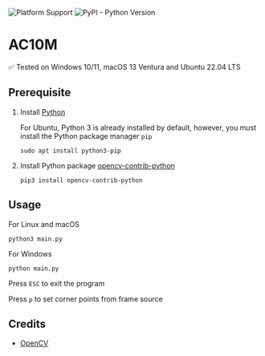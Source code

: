 ![Platform Support](https://img.shields.io/badge/platform-windows%20%7C%20macos%20%7C%20linux-lightgrey)
![PyPI - Python Version](https://img.shields.io/pypi/pyversions/opencv-contrib-python)

# AC10M

:white_check_mark: Tested on Windows 10/11, macOS 13 Ventura and Ubuntu 22.04 LTS

## Prerequisite

1. Install [Python](https://www.python.org/downloads/)

    For Ubuntu, Python 3 is already installed by default, however, you must install the Python package manager `pip`

    ```
    sudo apt install python3-pip
    ```

2. Install Python package [opencv-contrib-python](https://pypi.org/project/opencv-contrib-python/)

    ```
    pip3 install opencv-contrib-python
    ```

## Usage

For Linux and macOS

```
python3 main.py
```

For Windows

```
python main.py
```

Press `ESC` to exit the program

Press `p` to set corner points from frame source

## Credits

* [OpenCV](https://opencv.org/)
